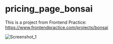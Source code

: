 # pricing_page_bonsai
This is a project from Frontend Practice: https://www.frontendpractice.com/projects/bonsai

![Screenshot_1](https://github.com/zipage/pricing_page_bonsai/assets/59000769/dfdfa61c-33e0-4bf7-a9a3-1f42d91922da)
